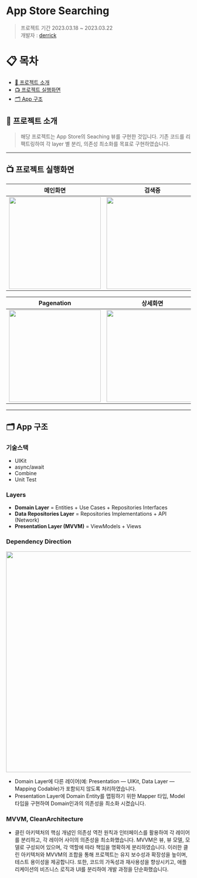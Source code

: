 # App Store Searching
> 프로젝트 기간 2023.03.18 ~ 2023.03.22    
개발자 : [derrick](https://github.com/derrickkim0109) 

# 📋 목차
- [🔎 프로젝트 소개](#-프로젝트-소개)
- [📺 프로젝트 실행화면](#-프로젝트-실행화면)
- [🗂 App 구조](#-app-구조)

## 🔎 프로젝트 소개
> 해당 프로젝트는 App Store의 Seaching 뷰를 구현한 것입니다. 기존 코드를 리팩트링하여 각 layer 별 분리, 의존성 최소화를 목표로 구현하였습니다.
---

## 📺 프로젝트 실행화면

|메인화면|검색중|검색결과|
|--|--|--|
|<img src="https://github.com/derrickkim0109/AppStore_Searching/assets/59466342/4e6334d5-6a3f-4808-8d8f-9dac56513a1e" width="250">|<img src="https://github.com/derrickkim0109/AppStore_Searching/assets/59466342/0c24830f-d14d-484e-90f5-c15e382b4c10" width="250">|<img src="https://github.com/derrickkim0109/AppStore_Searching/assets/59466342/426e720a-f9b9-46c2-97c3-fee93a20c4b8" width="250">|

|Pagenation|상세화면|받기버튼|
|--|--|--|
|<img src="https://github.com/derrickkim0109/AppStore_Searching/assets/59466342/5fd0713f-24ff-43b0-8825-82626d7bb5f4" width="250">|<img src="https://github.com/derrickkim0109/AppStore_Searching/assets/59466342/67812b63-72c2-446b-b7a7-fe6d32a6f1c2" width="250">|<img src="https://github.com/derrickkim0109/AppStore_Searching/assets/59466342/d5027fc3-0a49-4647-aee2-a172290d7e3d" width="250">|

---

## 🗂 App 구조

### 기술스택

- UIKit
- async/await
- Combine
- Unit Test

### Layers

- **Domain Layer** = Entities + Use Cases + Repositories Interfaces
- **Data Repositories Layer** = Repositories Implementations + API (Network)
- **Presentation Layer (MVVM)** = ViewModels + Views

### Dependency Direction

<img src="https://i.imgur.com/O7ISX8z.png" width="600">

- Domain Layer에 다른 레이어(예: Presentation — UIKit, Data Layer — Mapping Codable)가 포함되지 않도록 처리하였습니다. 
- Presentation Layer에 Domain Entity를 맵핑하기 위한 Mapper 타입, Model 타입을 구현하여 Domain인과의 의존성을 최소화 시켰습니다.

### MVVM, CleanArchitecture

- 클린 아키텍처의 핵심 개념인 의존성 역전 원칙과 인터페이스를 활용하여 각 레이어를 분리하고, 각 레이어 사이의 의존성을 최소화했습니다. MVVM은 뷰, 뷰 모델, 모델로 구성되어 있으며, 각 역할에 따라 책임을 명확하게 분리하였습니다.
이러한 클린 아키텍처와 MVVM의 조합을 통해 프로젝트는 유지 보수성과 확장성을 높이며, 테스트 용이성을 제공합니다. 또한, 코드의 가독성과 재사용성을 향상시키고, 애플리케이션의 비즈니스 로직과 UI를 분리하여 개발 과정을 단순화했습니다. 
